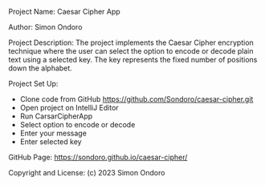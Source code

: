 Project Name: 
Caesar Cipher App

Author: 
Simon Ondoro

Project Description: 
The project implements the Caesar Cipher encryption technique where the user can select the option to encode or decode plain text using a selected key.
The key represents the fixed number of positions down the alphabet.

Project Set Up:
 - Clone code from GitHub https://github.com/Sondoro/caesar-cipher.git
 - Open project on IntelliJ Editor
 - Run CarsarCipherApp
 - Select option to encode or decode
 - Enter your message
 - Enter selected key 

GitHub Page:
https://sondoro.github.io/caesar-cipher/

Copyright and License:
(c) 2023 Simon Ondoro